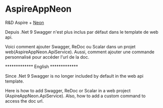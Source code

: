 # AspireAppNeon

R&D Aspire + [Neon](https://console.neon.tech/)

Depuis .Net 9 Swagger n'est plus inclus par défaut dans le template de web api.

Voici comment ajouter Swagger, ReDoc ou Scalar dans un projet web(AspireAppNeon.ApiService).  Aussi, comment ajouter une commande personnalisé pour accéder l'url de la doc.

************* English *************

Since .Net 9 Swagger is no longer included by default in the web api template.

Here is how to add Swagger, ReDoc or Scalar in a web project (AspireAppNeon.ApiService). Also, how to add a custom command to access the doc url.
